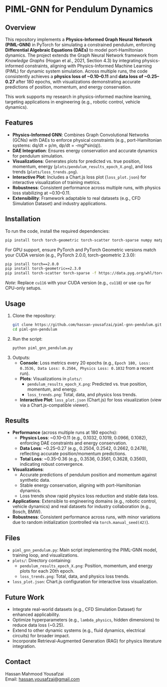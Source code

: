 # PIML-GNN for Pendulum Dynamics

## Overview
This repository implements a **Physics-Informed Graph Neural Network (PIML-GNN)** in PyTorch for simulating a constrained pendulum, enforcing **Differential Algebraic Equations (DAEs)** to model port-Hamiltonian dynamics. The project extends the Graph Neural Network framework from *Knowledge Graphs* (Hogan et al., 2021, Section 4.3) by integrating physics-informed constraints, aligning with Physics-Informed Machine Learning (PIML) for dynamic system simulation. Across multiple runs, the code consistently achieves a **physics loss of ~0.10–0.11** and **data loss of ~0.25–0.27** after 180 epochs, with visualizations demonstrating accurate predictions of position, momentum, and energy conservation.

This work supports my research in physics-informed machine learning, targeting applications in engineering (e.g., robotic control, vehicle dynamics).

## Features
- **Physics-Informed GNN**: Combines Graph Convolutional Networks (GCNs) with DAEs to enforce physical constraints (e.g., port-Hamiltonian systems: dq/dt = p/m, dp/dt = -mgl*sin(q)).
- **DAE Integration**: Ensures energy conservation and accurate dynamics for pendulum simulation.
- **Visualizations**: Generates plots for predicted vs. true position, momentum, energy (`plots/pendulum_results_epoch_X.png`), and loss trends (`plots/loss_trends.png`).
- **Interactive Plot**: Includes a Chart.js loss plot (`loss_plot.json`) for interactive visualization of training metrics.
- **Robustness**: Consistent performance across multiple runs, with physics loss stabilizing at ~0.10–0.11.
- **Extensibility**: Framework adaptable to real datasets (e.g., CFD Simulation Dataset) and industry applications.

## Installation
To run the code, install the required dependencies:

```bash
pip install torch torch-geometric torch-scatter torch-sparse numpy matplotlib
```

For GPU support, ensure PyTorch and PyTorch Geometric versions match your CUDA version (e.g., PyTorch 2.0.0, torch-geometric 2.3.0):

```bash
pip install torch==2.0.0
pip install torch-geometric==2.3.0
pip install torch-scatter torch-sparse -f https://data.pyg.org/whl/torch-2.0.0+cu116.html
```

*Note*: Replace `cu116` with your CUDA version (e.g., `cu118`) or use `cpu` for CPU-only setups.

## Usage
1. Clone the repository:
   ```bash
   git clone https://github.com/hassan-yousafzai/piml-gnn-pendulum.git
   cd piml-gnn-pendulum
   ```
2. Run the script:
   ```bash
   python piml_gnn_pendulum.py
   ```
3. Outputs:
   - **Console**: Loss metrics every 20 epochs (e.g., `Epoch 180, Loss: 0.3536, Data Loss: 0.2504, Physics Loss: 0.1032` from a recent run).
   - **Plots**: Visualizations in `plots/`:
     - `pendulum_results_epoch_X.png`: Predicted vs. true position, momentum, and energy.
     - `loss_trends.png`: Total, data, and physics loss trends.
   - **Interactive Plot**: `loss_plot.json` (Chart.js) for loss visualization (view via a Chart.js-compatible viewer).

## Results
- **Performance** (across multiple runs at 180 epochs):
  - **Physics Loss**: ~0.10–0.11 (e.g., 0.1032, 0.1019, 0.0966, 0.1082), enforcing DAE constraints and energy conservation.
  - **Data Loss**: ~0.25–0.27 (e.g., 0.2504, 0.2542, 0.2662, 0.2478), reflecting accurate position/momentum predictions.
  - **Total Loss**: ~0.35–0.36 (e.g., 0.3536, 0.3561, 0.3628, 0.3560), indicating robust convergence.
- **Visualizations**:
  - Accurate predictions of pendulum position and momentum against synthetic data.
  - Stable energy conservation, aligning with port-Hamiltonian dynamics.
  - Loss trends show rapid physics loss reduction and stable data loss.
- **Applications**: Extensible to engineering domains (e.g., robotic control, vehicle dynamics) and real datasets for industry collaboration (e.g., Bosch, BMW).
- **Robustness**: Consistent performance across runs, with minor variations due to random initialization (controlled via `torch.manual_seed(42)`).

## Files
- `piml_gnn_pendulum.py`: Main script implementing the PIML-GNN model, training loop, and visualizations.
- `plots/`: Directory containing:
  - `pendulum_results_epoch_X.png`: Position, momentum, and energy plots for each 20th epoch.
  - `loss_trends.png`: Total, data, and physics loss trends.
- `loss_plot.json`: Chart.js configuration for interactive loss visualization.

## Future Work
- Integrate real-world datasets (e.g., CFD Simulation Dataset) for enhanced applicability.
- Optimize hyperparameters (e.g., `lambda_physics`, hidden dimensions) to reduce data loss (~0.25).
- Extend to other dynamic systems (e.g., fluid dynamics, electrical circuits) for broader impact.
- Incorporate Retrieval-Augmented Generation (RAG) for physics literature integration.


## Contact
Hassan Mahmood Yousafzai  
Email: hassan.yousafzai@gmail.com  

